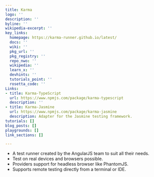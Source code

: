 ```yaml
---
title: Karma
logo: ''
description: ''
byline: ''
wikipedia-excerpt: ''
key_links:
  homepage: https://karma-runner.github.io/latest/
  docs: ''
  wiki: ''
  pkg_url: ''
  pkg_registry: ''
  repo_nwo: ''
  wikipedia: ''
  learn_x: ''
  devhints: ''
  tutorials_point: ''
  rosetta_code: ''
Links:
- title: Karma-TypeScript
  url: https://www.npmjs.com/package/karma-typescript
  description: ''
- title: Karma-Jasmine
  url: https://www.npmjs.com/package/karma-jasmine
  description: Adapter for the Jasmine testing framework.
tutorials: []
blog_posts: []
playgrounds: []
link_sections: []

---
```

- A test runner created by the AngularJS team to suit all their needs.
- Test on real devices and browsers possible.
- Providers support for headless browser like PhantomJS.
- Supports remote testing directly from a terminal or IDE.